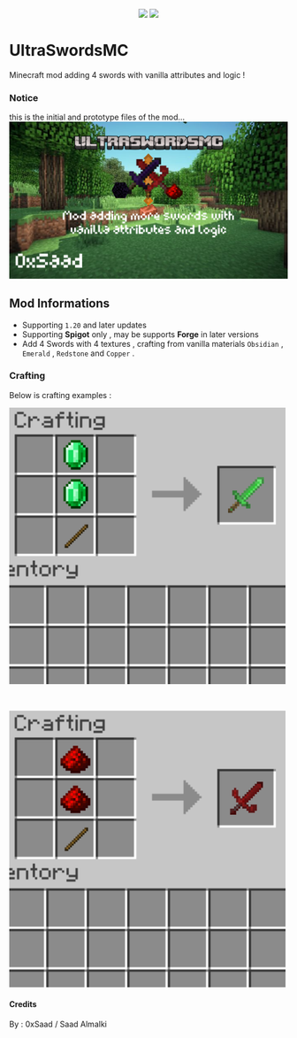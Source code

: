   <p align="center">
  <img src="https://img.shields.io/badge/Java-ED8B00?style=flat&logo=java&logoColor=white"/>
  <img src="https://img.shields.io/badge/GitHub-181717?style=flat&logo=github&logoColor=white"/>
</p>



# UltraSwordsMC
Minecraft mod adding 4 swords with vanilla attributes and logic !
### Notice
this is the initial and prototype files of the mod...
![image](bannermod.png)

## Mod Informations
- Supporting `1.20` and later updates
- Supporting **Spigot** only , may be supports **Forge** in later versions
- Add 4 Swords with 4 textures , crafting from vanilla materials `Obsidian` , `Emerald` , `Redstone` and `Copper` .

### Crafting
Below is crafting examples :
<br>

![emerald](crafts/emerald_craft.png)

<br>

![redstone](crafts/redstone_craft.png)

#### Credits
By : 0xSaad / Saad Almalki
